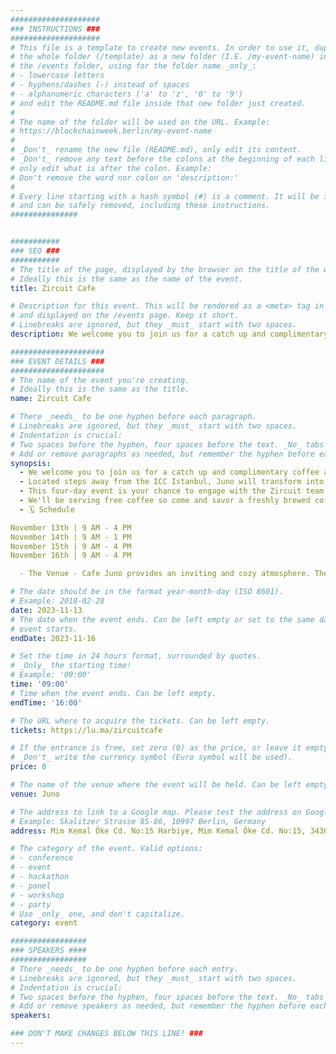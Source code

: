 ```yaml
---
####################
### INSTRUCTIONS ###
####################
# This file is a template to create new events. In order to use it, duplicate
# the whole folder (/template) as a new folder (I.E. /my-event-name) inside of
# the /events folder, using for the folder name _only_:
# - lowercase letters
# - hyphens/dashes (-) instead of spaces
# - alphanumeric characters ('a' to 'z', '0' to '9')
# and edit the README.md file inside that new folder just created.
#
# The name of the folder will be used on the URL. Example:
# https://blockchainweek.berlin/my-event-name
#
# _Don't_ rename the new file (README.md), only edit its content.
# _Don't_ remove any text before the colons at the beginning of each line,
# only edit what is after the colon. Example:
# Don't remove the word nor colon on 'description:'
#
# Every line starting with a hash symbol (#) is a comment. It will be ignored
# and can be safely removed, including these instructions.
###############


###########
### SEO ###
###########
# The title of the page, displayed by the browser on the title of the window.
# Ideally this is the same as the name of the event.
title: Zircuit Cafe

# Description for this event. This will be rendered as a <meta> tag in the HTML,
# and displayed on the /events page. Keep it short.
# Linebreaks are ignored, but they _must_ start with two spaces.
description: We welcome you to join us for a catch up and complimentary coffee at Juno in central Istanbul 🇹🇷

#####################
### EVENT DETAILS ###
#####################
# The name of the event you're creating.
# Ideally this is the same as the title.
name: Zircuit Cafe

# There _needs_ to be one hyphen before each paragraph.
# Linebreaks are ignored, but they _must_ start with two spaces.
# Indentation is crucial:
# Two spaces before the hyphen, four spaces before the text. _No_ tabs allowed.
# Add or remove paragraphs as needed, but remember the hyphen before each entry.
synopsis:
  - We welcome you to join us for a catch up and complimentary coffee at Juno in central Istanbul 🇹🇷
  - Located steps away from the ICC Istanbul, Juno will transform into a hub of excitement as we host a cafe event like no other. Get ready to sip on innovation, forge new friendships, and connect with like-minded individuals in the Web3 community 💬
  - This four-day event is your chance to engage with the Zircuit team and mingle with fellow members of the Web3 community. Explore the latest trends, share ideas, and find common ground with fellow builders and professionals passionate about the blockchain and decentralized world ⚒️
  - We'll be serving free coffee so come and savor a freshly brewed coffee on us! ☕️
  - 🗓️ Schedule

​November 13th | 9 AM - 4 PM
​November 14th | 9 AM - 1 PM
​November 15th | 9 AM - 4 PM
​November 16th | 9 AM - 4 PM

​  - The Venue - ​Cafe Juno provides an inviting and cozy atmosphere. The stylish decor and warm, welcoming staff create an ambiance that's perfect for work, study, or leisure. You'll find comfortable seating, soft lighting, and an inviting environment that makes it the ideal spot to unwind or savor a perfect cup of coffee.

# The date should be in the format year-month-day (ISO 8601).
# Example: 2018-02-28
date: 2023-11-13
# The date when the event ends. Can be left empty or set to the same day the
# event starts.
endDate: 2023-11-16

# Set the time in 24 hours format, surrounded by quotes.
# _Only_ the starting time!
# Example: '09:00'
time: '09:00'
# Time when the event ends. Can be left empty.
endTime: '16:00'

# The URL where to acquire the tickets. Can be left empty.
tickets: https://lu.ma/zircuitcafe

# If the entrance is free, set zero (0) as the price, or leave it empty.
# _Don't_ write the currency symbol (Euro symbol will be used).
price: 0

# The name of the venue where the event will be held. Can be left empty.
venue: Juno

# The address to link to a Google map. Please test the address on Google Maps.
# Example: Skalitzer Strasse 85-86, 10997 Berlin, Germany
address: Mim Kemal Öke Cd. No:15 Harbiye, Mim Kemal Öke Cd. No:15, 34367 Şişli/İstanbul, Türkiye

# The category of the event. Valid options:
# - conference
# - event
# - hackathon
# - panel
# - workshop
# - party
# Use _only_ one, and don't capitalize.
category: event

#################
### SPEAKERS ####
#################
# There _needs_ to be one hyphen before each entry.
# Linebreaks are ignored, but they _must_ start with two spaces.
# Indentation is crucial:
# Two spaces before the hyphen, four spaces before the text. _No_ tabs allowed.
# Add or remove speakers as needed, but remember the hyphen before each entry.
speakers:

### DON'T MAKE CHANGES BELOW THIS LINE! ###
---
```


<!-- ### DON'T MAKE CHANGES BELOW THIS LINE! ### -->

<Event-Content/>
